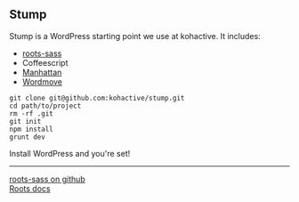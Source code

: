 Stump
---

Stump is a WordPress starting point we use at kohactive. It includes:

* [roots-sass](https://github.com/roots/roots-sass)
* Coffeescript
* [Manhattan](https://github.com/kohactive/manhattan/)
* [Wordmove](https://github.com/welaika/wordmove)

```
git clone git@github.com:kohactive/stump.git
cd path/to/project
rm -rf .git
git init
npm install
grunt dev
```

Install WordPress and you're set!

---

[roots-sass on github](https://github.com/roots/roots-sass)  
[Roots docs](http://roots.io/docs/)
